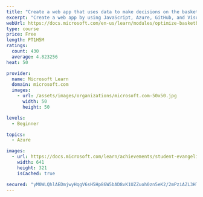 ```yaml
---
title: "Create a web app that uses data to make decisions on the basketball court"
excerpt: "Create a web app by using JavaScript, Azure, GitHub, and Visual Studio Code to help the Tune Squad coach use data to make decisions on the basketball court, inspired by SPACE JAM: A NEW LEGACY."
webUrl: https://docs.microsoft.com/en-us/learn/modules/optimize-basketball-player-rest-breaks/
type: course
price: Free
length: PT1H5M
ratings:
  count: 430
  average: 4.823256
heat: 50

provider:
  name: Microsoft Learn
  domain: microsoft.com
  images:
    - url: /assets/images/organizations/microsoft.com-50x50.jpg
      width: 50
      height: 50

levels:
  - Beginner

topics:
  - Azure

images:
  - url: https://docs.microsoft.com/learn/achievements/student-evangelism/optimize-basketball-player-rest-breaks-social.png
    width: 641
    height: 321
    isCached: true

secured: "yM0WLQhlAEDmjwyHqgV6sH5Hp86W5bAD8vK1UZZuoh0zn5eK2/2mPziAZL3HlHg0TZxLGqPYN2N1e4jhlrCQYf751zgYuoTRSxVuvma8G7aYHujg2rfyGUl3+AGZ5YgRLk8aqDTvOxh5oEbyQ6w3nBQIZtJMZCTV2w7wVUVrH5SAozlxmYQPrMbE3tKYaHb3QdhlgEwIHqjQD/JmLTAheS6Erdz3R66BY6RmWMPW8EmWzvOCi/ap0sU5eVSJQz7M1iEJ46ZxSLGRwZ0jK+Xd8VuN47EP32cIpeigZgP/3cEgaEAtR9yOQIiHTCEsujGh7AOduqa4UOF/dGLMJ/gdu7X1ea5bVDZi60kCPowog9UlW0bCVmNtygmyso41zTu3NM4P6evCPAahoZgi07eGB4vmlZyKALWdriLAtl1Lp18=;3mX7JuBH0DtUTokWYCEx2g=="
---
```


